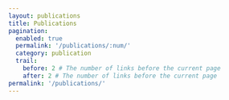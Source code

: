 ```yaml
---
layout: publications
title: Publications
pagination:
  enabled: true
  permalink: '/publications/:num/'
  category: publication
  trail: 
    before: 2 # The number of links before the current page
    after: 2 # The number of links before the current page
permalink: '/publications/'
---
```

